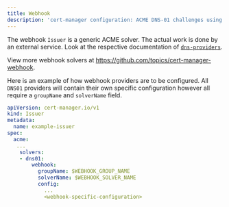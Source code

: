 ```yaml
---
title: Webhook
description: 'cert-manager configuration: ACME DNS-01 challenges using External Webhook Solvers'
---
```


The webhook `Issuer` is a generic ACME solver. The actual work is done by an
external service. Look at the respective documentation of
[`dns-providers`](../../../../contributing/dns-providers/).

View more webhook solvers at https://github.com/topics/cert-manager-webhook.

Here is an example of how webhook providers are to be configured. All `DNS01`
providers will contain their own specific configuration however all require a
`groupName` and `solverName` field.

```yaml
apiVersion: cert-manager.io/v1
kind: Issuer
metadata:
  name: example-issuer
spec:
  acme:
   ...
    solvers:
    - dns01:
        webhook:
          groupName: $WEBHOOK_GROUP_NAME
          solverName: $WEBHOOK_SOLVER_NAME
          config:
            ...
            <webhook-specific-configuration>
```